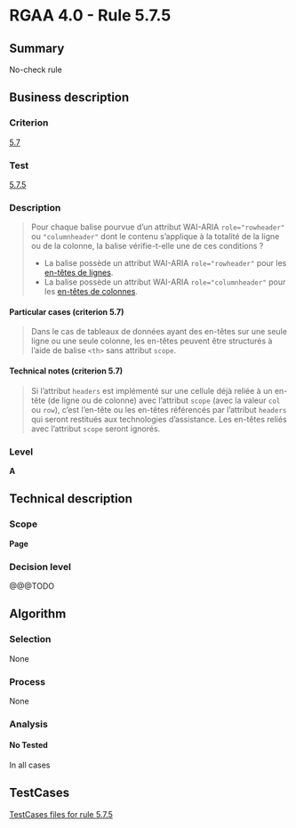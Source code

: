 # RGAA 4.0 - Rule 5.7.5

## Summary
No-check rule


## Business description

### Criterion
[5.7](https://www.numerique.gouv.fr/publications/rgaa-accessibilite/methode/criteres/#crit-5-7)

### Test
[5.7.5](https://www.numerique.gouv.fr/publications/rgaa-accessibilite/methode/criteres/#test-5-7-5)

### Description
> Pour chaque balise pourvue d’un attribut WAI-ARIA `role="rowheader"` ou `"columnheader"` dont le contenu s’applique à la totalité de la ligne ou de la colonne, la balise vérifie-t-elle une de ces conditions ?
> 
> * La balise possède un attribut WAI-ARIA `role="rowheader"` pour les [en-têtes de lignes](https://www.numerique.gouv.fr/publications/rgaa-accessibilite/methode/glossaire/#en-tete-de-colonne-ou-de-ligne).
> * La balise possède un attribut WAI-ARIA `role="columnheader"` pour les [en-têtes de colonnes](https://www.numerique.gouv.fr/publications/rgaa-accessibilite/methode/glossaire/#en-tete-de-colonne-ou-de-ligne).

#### Particular cases (criterion 5.7)
> Dans le cas de tableaux de données ayant des en-têtes sur une seule ligne ou une seule colonne, les en-têtes peuvent être structurés à l’aide de balise `<th>` sans attribut `scope`.

#### Technical notes (criterion 5.7)
> Si l’attribut `headers` est implémenté sur une cellule déjà reliée à un en-tête (de ligne ou de colonne) avec l’attribut `scope` (avec la valeur `col` ou `row`), c’est l’en-tête ou les en-têtes référencés par l’attribut `headers` qui seront restitués aux technologies d’assistance. Les en-têtes reliés avec l’attribut `scope` seront ignorés.

### Level
**A**


## Technical description

### Scope
**Page**

### Decision level
@@@TODO


## Algorithm

### Selection
None

### Process
None

### Analysis

#### No Tested
In all cases


##  TestCases

[TestCases files for rule 5.7.5](https://gitlab.com/asqatasun/Asqatasun/-/tree/v5/rules/rules-rgaa4.0/src/test/resources/testcases/rgaa40//Rgaa40Rule050705/)


